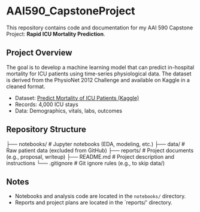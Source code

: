 # AAI590_CapstoneProject

This repository contains code and documentation for my AAI 590 Capstone Project: **Rapid ICU Mortality Prediction**.

## Project Overview

The goal is to develop a machine learning model that can predict in-hospital mortality for ICU patients using time-series physiological data. The dataset is derived from the PhysioNet 2012 Challenge and available on Kaggle in a cleaned format.

- Dataset: [Predict Mortality of ICU Patients (Kaggle)](https://www.kaggle.com/datasets/msafi04/predict-mortality-of-icu-patients-physionet/data)
- Records: 4,000 ICU stays
- Data: Demographics, vitals, labs, outcomes

## Repository Structure

├── notebooks/ # Jupyter notebooks (EDA, modeling, etc.)
├── data/ # Raw patient data (excluded from GitHub)
├── reports/ # Project documents (e.g., proposal, writeup)
├── README.md # Project description and instructions
└── .gitignore # Git ignore rules (e.g., to skip data/)

## Notes

- Notebooks and analysis code are located in the `notebooks/` directory.
- Reports and project plans are located in the `reports/' directory.

